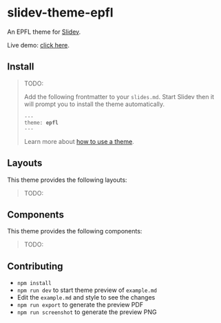 # slidev-theme-epfl

<!-- [![NPM version](https://img.shields.io/npm/v/slidev-theme-epfl?color=3AB9D4&label=)](https://www.npmjs.com/package/slidev-theme-epfl) -->

An EPFL theme for [Slidev](https://github.com/slidevjs/slidev).

<!--
  Learn more about how to write a theme:
  https://sli.dev/guide/write-theme.html
--->

<!--
  run `npm run dev` to check out the slides for more details of how to start writing a theme
-->


  <!-- Put some screenshots here to demonstrate your theme -->

  Live demo: [click here](slidev-theme-epfl.netlify.app).


## Install

> TODO:
> 
> Add the following frontmatter to your `slides.md`. Start Slidev then it will prompt you to install the theme automatically.
> 
> <pre><code>---
> theme: <b>epfl</b>
> ---</code></pre>
> 
> Learn more about [how to use a theme](https://sli.dev/guide/theme-addon#use-theme).

## Layouts

This theme provides the following layouts:

> TODO:

## Components

This theme provides the following components:

> TODO:

## Contributing

- `npm install`
- `npm run dev` to start theme preview of `example.md`
- Edit the `example.md` and style to see the changes
- `npm run export` to generate the preview PDF
- `npm run screenshot` to generate the preview PNG
